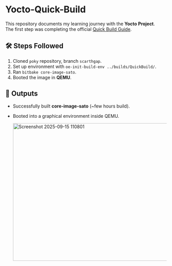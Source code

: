 # Yocto-Quick-Build

This repository documents my learning journey with the **Yocto Project**.  
The first step was completing the official [Quick Build Guide](https://docs.yoctoproject.org/5.0.12/brief-yoctoprojectqs/index.html).

## 🛠️ Steps Followed
1. Cloned `poky` repository, branch `scarthgap`.
2. Set up environment with `oe-init-build-env ../builds/QuickBuild/`.
3. Ran `bitbake core-image-sato`.
4. Booted the image in **QEMU**.

## 📂 Outputs
- Successfully built **core-image-sato** (~few hours build).
- Booted into a graphical environment inside QEMU.

  <img width="1531" height="428" alt="Screenshot 2025-09-15 110801" src="https://github.com/user-attachments/assets/00e1f5d6-1fd4-4862-ac36-44580b5579c1" />
